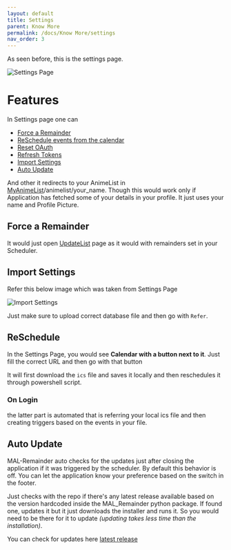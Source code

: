 ```yaml
---
layout: default
title: Settings
parent: Know More
permalink: /docs/Know More/settings
nav_order: 3
---
```


As seen before, this is the settings page.

![Settings Page](../../assets/settings.jpg "Settings page")

# Features

In Settings page one can 

* [Force a Remainder](#force-a-remainder)
* [ReSchedule events from the calendar](#reschedule)
* [Reset OAuth](./api/#authentication)
* [Refresh Tokens](./api#refreshing-tokens)
* [Import Settings](#import-settings)
* [Auto Update](#auto-update)


And other it redirects to your AnimeList in [MyAnimeList](https://myanimelist.net)/animelist/your_name. Though this would work only if Application has fetched some of your details in your profile. It just uses your name and Profile Picture.

## Force a Remainder

It would just open [UpdateList](./UpdateList) page as it would with remainders set in your Scheduler.

## Import Settings

Refer this below image which was taken from Settings Page

![Import Settings](../../assets/import_settings.jpg "Importing Settings")

Just make sure to upload correct database file and then go with `Refer`.

## ReSchedule

In the Settings Page, you would see **Calendar with a button next to it**. Just fill the correct URL and then go with that button

It will first download the `ics` file and saves it locally and then reschedules it through powershell script.

### On Login

the latter part is automated that is referring your local ics file and then creating triggers based on the events in your file.


## Auto Update

MAL-Remainder auto checks for the updates just after closing the application if it was triggered by the scheduler. By default this behavior is off. You can let the application know your preference based on the switch in the footer.

Just checks with the repo if there's any latest release available based on the version hardcoded 
inside the MAL_Remainder python package. If found one, updates it but it just downloads the installer and runs it. So you would need to be there for it to update _(updating takes less time than the installation)_.

You can check for updates here [latest release](https://github.com/RahulARanger/MAL-Remainder/releases/latest "latest release")
